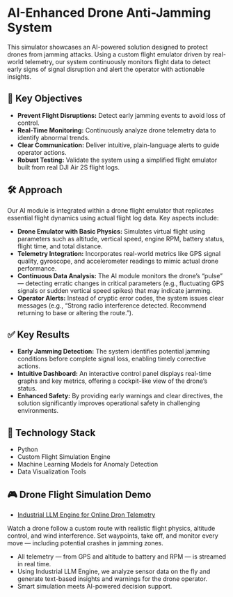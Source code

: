 # AI-Enhanced Drone Anti-Jamming System

This simulator showcases an AI-powered solution designed to protect drones from jamming attacks. Using a custom flight emulator driven by real-world telemetry, our system continuously monitors flight data to detect early signs of signal disruption and alert the operator with actionable insights.

## 🎯 Key Objectives

- **Prevent Flight Disruptions:** Detect early jamming events to avoid loss of control.
- **Real-Time Monitoring:** Continuously analyze drone telemetry data to identify abnormal trends.
- **Clear Communication:** Deliver intuitive, plain-language alerts to guide operator actions.
- **Robust Testing:** Validate the system using a simplified flight emulator built from real DJI Air 2S flight logs.

## 🛠️ Approach

Our AI module is integrated within a drone flight emulator that replicates essential flight dynamics using actual flight log data. Key aspects include:

- **Drone Emulator with Basic Physics:** Simulates virtual flight using parameters such as altitude, vertical speed, engine RPM, battery status, flight time, and total distance.
- **Telemetry Integration:** Incorporates real-world metrics like GPS signal quality, gyroscope, and accelerometer readings to mimic actual drone performance.
- **Continuous Data Analysis:** The AI module monitors the drone’s “pulse” — detecting erratic changes in critical parameters (e.g., fluctuating GPS signals or sudden vertical speed spikes) that may indicate jamming.
- **Operator Alerts:** Instead of cryptic error codes, the system issues clear messages (e.g., “Strong radio interference detected. Recommend returning to base or altering the route.”).

## ✅ Key Results

- **Early Jamming Detection:** The system identifies potential jamming conditions before complete signal loss, enabling timely corrective actions.
- **Intuitive Dashboard:** An interactive control panel displays real-time graphs and key metrics, offering a cockpit-like view of the drone’s status.
- **Enhanced Safety:** By providing early warnings and clear directives, the solution significantly improves operational safety in challenging environments.

## 🔧 Technology Stack

- Python
- Custom Flight Simulation Engine
- Machine Learning Models for Anomaly Detection
- Data Visualization Tools

## 🎮 Drone Flight Simulation Demo

- [Industrial LLM Engine for Online Dron Telemetry](https://www.youtube.com/watch?v=1JFipqtTktU)

Watch a drone follow a custom route with realistic flight physics, altitude control, and wind interference.
Set waypoints, take off, and monitor every move — including potential crashes in jamming zones.

- All telemetry — from GPS and altitude to battery and RPM — is streamed in real time.
- Using Industrial LLM Engine, we analyze sensor data on the fly and generate text-based insights and warnings for the drone operator.
- Smart simulation meets AI-powered decision support.

